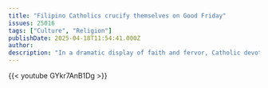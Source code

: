 ```yaml
---
title: "Filipino Catholics crucify themselves on Good Friday"
issues: 25016
tags: ["Culture", "Religion"]
publishDate: 2025-04-18T11:54:41.000Z
author: 
description: "In a dramatic display of faith and fervor, Catholic devotees in the northern Philippine province of Pampanga were nailed to wooden crosses on Good Friday (April 18), re-enacting the crucifixion of Jesus Christ. The ceremony took place in Cutud, drawing hundreds of local and foreign spectators."
---
```


{{< youtube GYkr7AnB1Dg >}}